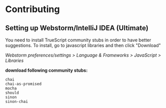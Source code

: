 # Contributing

## Setting up Webstorm/IntelliJ IDEA (Ultimate)
You need to install TrueScript community stubs in order to have better suggestions.
To install, go to javascript libraries and then click "Download" 

*Webstorm preferences/settings > Language & Frameworks > JavaScript > Libraries*

**download following community stubs:**
```
chai
chai-as-promised
mocha
should
sinon
sinon-chai
```
